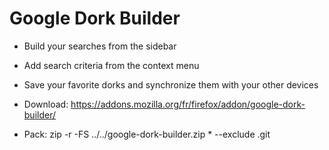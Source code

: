 # Google Dork Builder

- Build your searches from the sidebar
- Add search criteria from the context menu
- Save your favorite dorks and synchronize them with your other devices
- Download: https://addons.mozilla.org/fr/firefox/addon/google-dork-builder/


- Pack: zip -r -FS ../../google-dork-builder.zip * --exclude .git
